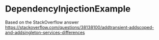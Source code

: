 # DependencyInjectionExample
Based on the StackOverflow answer
<https://stackoverflow.com/questions/38138100/addtransient-addscoped-and-addsingleton-services-differences>

